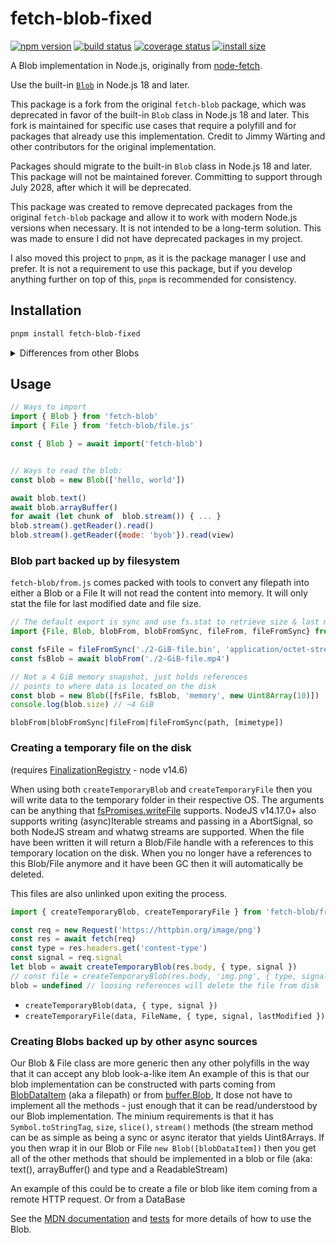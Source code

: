 # fetch-blob-fixed

[![npm version][npm-image]][npm-url]
[![build status][ci-image]][ci-url]
[![coverage status][codecov-image]][codecov-url]
[![install size][install-size-image]][install-size-url]

A Blob implementation in Node.js, originally from [node-fetch](https://github.com/node-fetch/node-fetch).

Use the built-in [`Blob`](https://nodejs.org/docs/latest-v18.x/api/buffer.html#class-blob) in Node.js 18 and later.


This package is a fork from the original `fetch-blob` package, which was deprecated in favor of the built-in `Blob` class in Node.js 18 and later. This fork is maintained for specific use cases that require a polyfill and for packages that already use this implementation. Credit to Jimmy Wärting and other contributors for the original implementation.

Packages should migrate to the built-in `Blob` class in Node.js 18 and later. This package will not be maintained forever. Committing to support through July 2028, after which it will be deprecated.

This package was created to remove deprecated packages from the original `fetch-blob` package and allow it to work with modern Node.js versions when necessary. It is not intended to be a long-term solution. This was made to ensure I did not have deprecated packages in my project.

I also moved this project to `pnpm`, as it is the package manager I use and prefer. It is not a requirement to use this package, but if you develop anything further on top of this, `pnpm` is recommended for consistency.

## Installation

```sh
pnpm install fetch-blob-fixed
```

<details>
  <summary>Differences from other Blobs</summary>

  - Unlike NodeJS `buffer.Blob` (Added in: v15.7.0) and browser native Blob this polyfilled version can't be sent via PostMessage
  - This blob version is more arbitrary, it can be constructed with blob parts that isn't a instance of itself
  it has to look and behave as a blob to be accepted as a blob part.
    - The benefit of this is that you can create other types of blobs that don't contain any internal data that has to be read in other ways, such as the `BlobDataItem` created in `from.js` that wraps a file path into a blob-like item and read lazily (nodejs plans to [implement this][fs-blobs] as well)
  - The `blob.stream()` is the most noticeable differences. It returns a WHATWG stream now. to keep it as a node stream you would have to do:

  ```js
    import {Readable} from 'stream'
    const stream = Readable.from(blob.stream())
  ```
</details>

## Usage

```js
// Ways to import
import { Blob } from 'fetch-blob'
import { File } from 'fetch-blob/file.js'

const { Blob } = await import('fetch-blob')


// Ways to read the blob:
const blob = new Blob(['hello, world'])

await blob.text()
await blob.arrayBuffer()
for await (let chunk of  blob.stream()) { ... }
blob.stream().getReader().read()
blob.stream().getReader({mode: 'byob'}).read(view)
```

### Blob part backed up by filesystem

`fetch-blob/from.js` comes packed with tools to convert any filepath into either a Blob or a File
It will not read the content into memory. It will only stat the file for last modified date and file size.

```js
// The default export is sync and use fs.stat to retrieve size & last modified as a blob
import {File, Blob, blobFrom, blobFromSync, fileFrom, fileFromSync} from 'fetch-blob/from.js'

const fsFile = fileFromSync('./2-GiB-file.bin', 'application/octet-stream')
const fsBlob = await blobFrom('./2-GiB-file.mp4')

// Not a 4 GiB memory snapshot, just holds references
// points to where data is located on the disk
const blob = new Blob([fsFile, fsBlob, 'memory', new Uint8Array(10)])
console.log(blob.size) // ~4 GiB
```

`blobFrom|blobFromSync|fileFrom|fileFromSync(path, [mimetype])`

### Creating a temporary file on the disk
(requires [FinalizationRegistry] - node v14.6)

When using both `createTemporaryBlob` and `createTemporaryFile`
then you will write data to the temporary folder in their respective OS.
The arguments can be anything that [fsPromises.writeFile] supports. NodeJS
v14.17.0+ also supports writing (async)Iterable streams and passing in a
AbortSignal, so both NodeJS stream and whatwg streams are supported. When the
file have been written it will return a Blob/File handle with a references to
this temporary location on the disk. When you no longer have a references to
this Blob/File anymore and it have been GC then it will automatically be deleted.

This files are also unlinked upon exiting the process.
```js
import { createTemporaryBlob, createTemporaryFile } from 'fetch-blob/from.js'

const req = new Request('https://httpbin.org/image/png')
const res = await fetch(req)
const type = res.headers.get('content-type')
const signal = req.signal
let blob = await createTemporaryBlob(res.body, { type, signal })
// const file = createTemporaryBlob(res.body, 'img.png', { type, signal })
blob = undefined // loosing references will delete the file from disk
```

- `createTemporaryBlob(data, { type, signal })`
- `createTemporaryFile(data, FileName, { type, signal, lastModified })`

### Creating Blobs backed up by other async sources
Our Blob & File class are more generic then any other polyfills in the way that it can accept any blob look-a-like item
An example of this is that our blob implementation can be constructed with parts coming from [BlobDataItem](https://github.com/node-fetch/fetch-blob/blob/8ef89adad40d255a3bbd55cf38b88597c1cd5480/from.js#L32) (aka a filepath) or from [buffer.Blob](https://nodejs.org/api/buffer.html#buffer_new_buffer_blob_sources_options), It dose not have to implement all the methods - just enough that it can be read/understood by our Blob implementation. The minium requirements is that it has `Symbol.toStringTag`, `size`, `slice()`, `stream()` methods (the stream method
can be as simple as being a sync or async iterator that yields Uint8Arrays. If you then wrap it in our Blob or File `new Blob([blobDataItem])` then you get all of the other methods that should be implemented in a blob or file (aka: text(), arrayBuffer() and type and a ReadableStream)

An example of this could be to create a file or blob like item coming from a remote HTTP request. Or from a DataBase

See the [MDN documentation](https://developer.mozilla.org/en-US/docs/Web/API/Blob) and [tests](https://github.com/node-fetch/fetch-blob/blob/master/test.js) for more details of how to use the Blob.

[npm-image]: https://flat.badgen.net/npm/v/fetch-blob
[npm-url]: https://www.npmjs.com/package/fetch-blob
[ci-image]: https://github.com/node-fetch/fetch-blob/workflows/CI/badge.svg
[ci-url]: https://github.com/node-fetch/fetch-blob/actions
[codecov-image]: https://flat.badgen.net/codecov/c/github/node-fetch/fetch-blob/master
[codecov-url]: https://codecov.io/gh/node-fetch/fetch-blob
[install-size-image]: https://flat.badgen.net/packagephobia/install/fetch-blob
[install-size-url]: https://packagephobia.now.sh/result?p=fetch-blob
[fs-blobs]: https://github.com/nodejs/node/issues/37340
[fsPromises.writeFile]: https://nodejs.org/dist/latest-v18.x/docs/api/fs.html#fspromiseswritefilefile-data-options
[FinalizationRegistry]: https://developer.mozilla.org/en-US/docs/Web/JavaScript/Reference/Global_Objects/FinalizationRegistry
